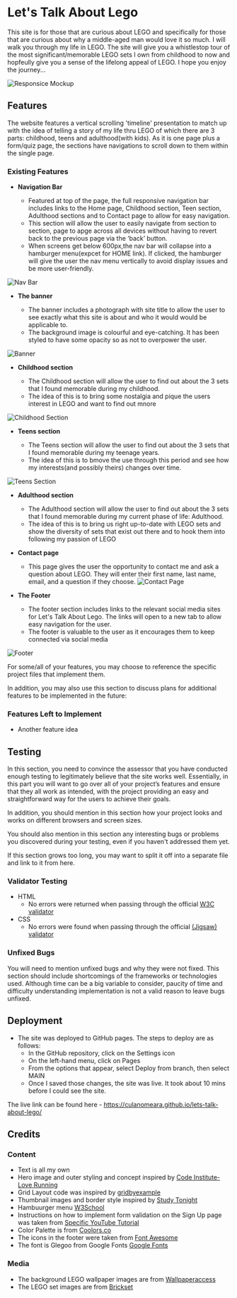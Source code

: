 # Let's Talk About Lego

This site is for those that are curious about LEGO and specifically for those that are curious about why a middle-aged man would love it so much. I will walk you through my life in LEGO. The site will give you a whistlestop tour of the most significant/memorable LEGO sets I own from childhood to now and hopfeully give you a sense of the lifelong appeal of LEGO. I hope you enjoy the journey...



![Responsice Mockup](https://github.com/lucyrush/readme-template/blob/master/media/love_running_mockup.png)

## Features 

The website features a vertical scrolling 'timeline' presentation to match up with the idea of telling a story of my life thru LEGO of which there are 3 parts: childhood, teens and adulthood(with kids). As it is one page plus a form/quiz page, the sections have navigations to scroll down to them within the single page.

### Existing Features

- __Navigation Bar__

  - Featured at top of the page, the full responsive navigation bar includes links to the Home page, Childhood section, Teen section, Adulthood sections and to Contact page to allow for easy navigation.
  - This section will allow the user to easily navigate from section to section, page to apge across all devices without having to revert back to the previous page via the ‘back’ button.
  - When screens get below 600px,the nav bar will collapse into a hamburger menu(expcet for HOME link). If clicked, the hamburger will give the user the nav menu vertically to avoid display issues and be more user-friendly. 

![Nav Bar](https://github.com/lucyrush/readme-template/blob/master/media/love_running_nav.png)

- __The banner__

  - The banner includes a photograph with site title to allow the user to see exactly what this site is about and who it would would be applicable to.
  - The background image is colourful and eye-catching. It has been styled to have some opacity so as not to overpower the user.

![Banner](https://github.com/lucyrush/readme-template/blob/master/media/love_running_landing.png)

- __Childhood section__

  - The Childhood section will allow the user to find out about the 3 sets that I found memorable during my childhood. 
  - The idea of this is to bring some nostalgia and pique the users interest in LEGO and want to find out mnore

![Childhood Section](https://github.com/lucyrush/readme-template/blob/master/media/love_running_ethos.png)

- __Teens section__

  - The Teens section will allow the user to find out about the 3 sets that I found memorable during my teenage years. 
  - The idea of this is to bmove the use through this period and see how my interests(and possibly theirs) changes over time.

![Teens Section](https://github.com/lucyrush/readme-template/blob/master/media/love_running_times.png)

- __Adulthood section__

  - The Adulthood section will allow the user to find out about the 3 sets that I found memorable during my current phase of life: Adulthood. 
  - The idea of this is to bring us right up-to-date with LEGO sets and show the diversity of sets that exist out there and to hook them into following my passion of LEGO

- __Contact page__

  - This page gives the user the opportunity to contact me and ask a question about LEGO. They will enter their first name, last name, email, and a question if they choose.
  ![Contact Page](https://github.com/lucyrush/readme-template/blob/master/media/love_running_signup.png)

- __The Footer__ 

  - The footer section includes links to the relevant social media sites for Let's Talk About Lego. The links will open to a new tab to allow easy navigation for the user. 
  - The footer is valuable to the user as it encourages them to keep connected via social media

![Footer](https://github.com/lucyrush/readme-template/blob/master/media/love_running_footer.png)

For some/all of your features, you may choose to reference the specific project files that implement them.

In addition, you may also use this section to discuss plans for additional features to be implemented in the future:

### Features Left to Implement

- Another feature idea

## Testing 

In this section, you need to convince the assessor that you have conducted enough testing to legitimately believe that the site works well. Essentially, in this part you will want to go over all of your project’s features and ensure that they all work as intended, with the project providing an easy and straightforward way for the users to achieve their goals.

In addition, you should mention in this section how your project looks and works on different browsers and screen sizes.

You should also mention in this section any interesting bugs or problems you discovered during your testing, even if you haven't addressed them yet.

If this section grows too long, you may want to split it off into a separate file and link to it from here.


### Validator Testing 

- HTML
  - No errors were returned when passing through the official [W3C validator](https://validator.w3.org/nu/?doc=https%3A%2F%2Fcode-institute-org.github.io%2Flove-running-2.0%2Findex.html)
- CSS
  - No errors were found when passing through the official [(Jigsaw) validator](https://jigsaw.w3.org/css-validator/validator?uri=https%3A%2F%2Fvalidator.w3.org%2Fnu%2F%3Fdoc%3Dhttps%253A%252F%252Fcode-institute-org.github.io%252Flove-running-2.0%252Findex.html&profile=css3svg&usermedium=all&warning=1&vextwarning=&lang=en#css)

### Unfixed Bugs

You will need to mention unfixed bugs and why they were not fixed. This section should include shortcomings of the frameworks or technologies used. Although time can be a big variable to consider, paucity of time and difficulty understanding implementation is not a valid reason to leave bugs unfixed. 

## Deployment 

- The site was deployed to GitHub pages. The steps to deploy are as follows: 
  - In the GitHub repository, click on the Settings icon 
  - On the left-hand menu, click on Pages
  - From the options that appear, select Deploy from branch, then select MAIN
  - Once I saved those changes, the site was live. It took about 10 mins before I could see the site.

The live link can be found here - https://culanomeara.github.io/lets-talk-about-lego/ 


## Credits 

### Content 

- Text is all my own
- Hero image and outer styling and concept inspired by [Code Institute-Love Running](https://github.com/Code-Institute-Solutions/love-running-2.0-sourcecode/blob/main/03-creating-the-hero-image/03-hero-image-cover-text/assets/css/style.css)
- Grid Layout code was inspired by [gridbyexample](https://gridbyexample.com/examples/example13/)
- Thumbnail images and border style inspired by [Study Tonight](https://www.studytonight.com/css-howtos/how-to-create-a-thumbnail-image-with-css)
- Hambuurger menu [W3School](https://www.w3schools.com/howto/howto_js_topnav_responsive.asp)
- Instructions on how to implement form validation on the Sign Up page was taken from [Specific YouTube Tutorial](https://www.youtube.com/)
- Color Palette is from [Coolors.co](https://coolors.co/e30022-fff600-4cbb17-0063dc-ff681f)
- The icons in the footer were taken from [Font Awesome](https://fontawesome.com/)
- The font is Glegoo from Google Fonts [Google Fonts](https://fonts.google.com/specimen/Glegoo?query=lego&sort=popularity&preview.text=My%20childhood%20sets&preview.text_type=custom#styles)

### Media

- The background LEGO wallpaper images are from [Wallpaperaccess](https://wallpaperaccess.com/lego-bricks)
- The LEGO set images are from [Brickset](https://brickset.com/)
